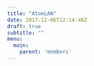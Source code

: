 ```yaml
---
title: "AtomLAN"
date: 2017-12-06T12:14:46Z
draft: true
subtitle: ""
menu:
  main:
    parent: 'members'
---
```


